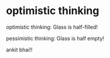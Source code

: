 # optimistic thinking



optimistic thinking: Glass is half-filled!



pessimistic thinking: Glass is half empty!



ankit bhai!!
